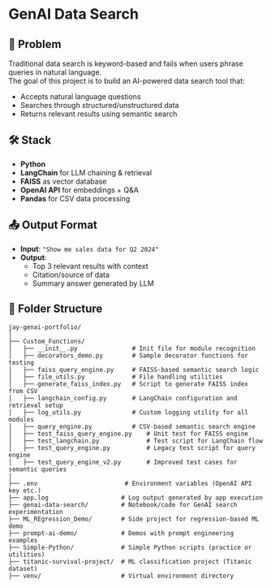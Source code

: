 # GenAI Data Search

## 📌 Problem
Traditional data search is keyword-based and fails when users phrase queries in natural language.  
The goal of this project is to build an AI-powered data search tool that:
- Accepts natural language questions
- Searches through structured/unstructured data
- Returns relevant results using semantic search

## 🛠 Stack
- **Python**
- **LangChain** for LLM chaining & retrieval
- **FAISS** as vector database
- **OpenAI API** for embeddings + Q&A
- **Pandas** for CSV data processing

## 📤 Output Format
- **Input**: `"Show me sales data for Q2 2024"`
- **Output**:
    - Top 3 relevant results with context
    - Citation/source of data
    - Summary answer generated by LLM

## 📁 Folder Structure

```
jay-genai-portfolio/
│
├── Custom_Functions/
│   ├── __init__.py               # Init file for module recognition
│   ├── decorators_demo.py        # Sample decorator functions for testing
│   ├── faiss_query_engine.py     # FAISS-based semantic search logic
│   ├── file_utils.py             # File handling utilities
│   ├── generate_faiss_index.py   # Script to generate FAISS index from CSV
│   ├── langchain_config.py       # LangChain configuration and retrieval setup
│   ├── log_utils.py              # Custom logging utility for all modules
│   ├── query_engine.py           # CSV-based semantic search engine
│   ├── test_faiss_query_engine.py    # Unit test for FAISS engine
│   ├── test_langchain.py             # Test script for LangChain flow
│   ├── test_query_engine.py          # Legacy test script for query engine
│   ├── test_query_engine_v2.py       # Improved test cases for semantic queries
│
├── .env                        # Environment variables (OpenAI API key etc.)
├── app.log                    # Log output generated by app execution
├── genai-data-search/         # Notebook/code for GenAI search experimentation
├── ML_REgression_Demo/        # Side project for regression-based ML demo
├── prompt-ai-demo/            # Demos with prompt engineering examples
├── Simple-Python/             # Simple Python scripts (practice or utilities)
├── titanic-survival-project/  # ML classification project (Titanic dataset)
├── venv/                      # Virtual environment directory
```
